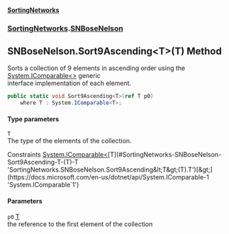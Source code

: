 #### [SortingNetworks](./index.md 'index')
### [SortingNetworks](./SortingNetworks.md 'SortingNetworks').[SNBoseNelson](./SortingNetworks-SNBoseNelson.md 'SortingNetworks.SNBoseNelson')
## SNBoseNelson.Sort9Ascending&lt;T&gt;(T) Method
Sorts a collection of 9 elements in ascending order using the [System.IComparable&lt;&gt;](https://docs.microsoft.com/en-us/dotnet/api/System.IComparable-1 'System.IComparable`1') generic  
interface implementation of each element.  
```csharp
public static void Sort9Ascending<T>(ref T p0)
    where T : System.IComparable<T>;
```
#### Type parameters
<a name='SortingNetworks-SNBoseNelson-Sort9Ascending-T-(T)-T'></a>
`T`  
The type of the elements of the collection.  

Constraints [System.IComparable&lt;](https://docs.microsoft.com/en-us/dotnet/api/System.IComparable-1 'System.IComparable`1')[T](#SortingNetworks-SNBoseNelson-Sort9Ascending-T-(T)-T 'SortingNetworks.SNBoseNelson.Sort9Ascending&lt;T&gt;(T).T')[&gt;](https://docs.microsoft.com/en-us/dotnet/api/System.IComparable-1 'System.IComparable`1')  
  
#### Parameters
<a name='SortingNetworks-SNBoseNelson-Sort9Ascending-T-(T)-p0'></a>
`p0` [T](#SortingNetworks-SNBoseNelson-Sort9Ascending-T-(T)-T 'SortingNetworks.SNBoseNelson.Sort9Ascending&lt;T&gt;(T).T')  
the reference to the first element of the collection  
  
